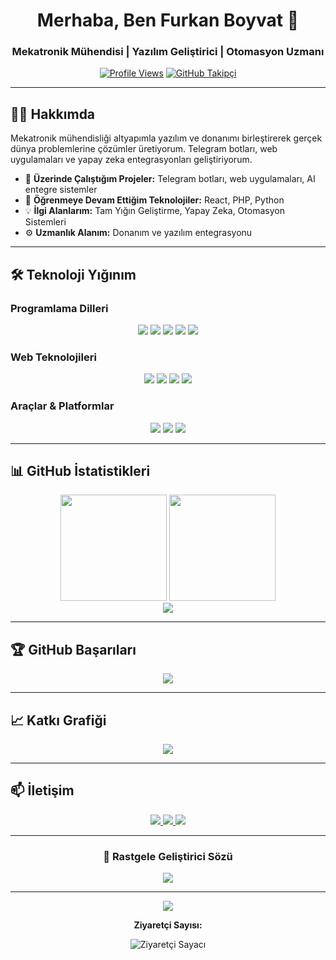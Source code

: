 <!-- 🎯 Profesyonel GitHub Profili - Furkan Boyvat -->

<div align="center">

# Merhaba, Ben Furkan Boyvat 👋

### Mekatronik Mühendisi | Yazılım Geliştirici | Otomasyon Uzmanı

[![Profile Views](https://komarev.com/ghpvc/?username=FurkanBoyvat&color=0E75B6&style=for-the-badge)](https://github.com/FurkanBoyvat)
[![GitHub Takipçi](https://img.shields.io/github/followers/FurkanBoyvat?label=Takip&style=for-the-badge&color=0E75B6)](https://github.com/FurkanBoyvat)

</div>

---

## 👨‍💻 Hakkımda

Mekatronik mühendisliği altyapımla yazılım ve donanımı birleştirerek gerçek dünya problemlerine çözümler üretiyorum. Telegram botları, web uygulamaları ve yapay zeka entegrasyonları geliştiriyorum.

- 🔭 **Üzerinde Çalıştığım Projeler:** Telegram botları, web uygulamaları, AI entegre sistemler
- 🌱 **Öğrenmeye Devam Ettiğim Teknolojiler:** React, PHP, Python
- 💡 **İlgi Alanlarım:** Tam Yığın Geliştirme, Yapay Zeka, Otomasyon Sistemleri
- ⚙️ **Uzmanlık Alanım:** Donanım ve yazılım entegrasyonu

---

## 🛠️ Teknoloji Yığınım

### Programlama Dilleri
<p align="center">
  <img src="https://img.shields.io/badge/JavaScript-F7DF1E?style=for-the-badge&logo=javascript&logoColor=black" />
  <img src="https://img.shields.io/badge/Python-3776AB?style=for-the-badge&logo=python&logoColor=white" />
  <img src="https://img.shields.io/badge/PHP-777BB4?style=for-the-badge&logo=php&logoColor=white" />
  <img src="https://img.shields.io/badge/Java-ED8B00?style=for-the-badge&logo=openjdk&logoColor=white" />
  <img src="https://img.shields.io/badge/C++-00599C?style=for-the-badge&logo=cplusplus&logoColor=white" />
</p>

### Web Teknolojileri
<p align="center">
  <img src="https://img.shields.io/badge/HTML5-E34F26?style=for-the-badge&logo=html5&logoColor=white" />
  <img src="https://img.shields.io/badge/CSS3-1572B6?style=for-the-badge&logo=css3&logoColor=white" />
  <img src="https://img.shields.io/badge/React-20232A?style=for-the-badge&logo=react&logoColor=61DAFB" />
  <img src="https://img.shields.io/badge/WordPress-21759B?style=for-the-badge&logo=wordpress&logoColor=white" />
</p>

### Araçlar & Platformlar
<p align="center">
  <img src="https://img.shields.io/badge/Figma-F24E1E?style=for-the-badge&logo=figma&logoColor=white" />
  <img src="https://img.shields.io/badge/Git-F05032?style=for-the-badge&logo=git&logoColor=white" />
  <img src="https://img.shields.io/badge/VS_Code-007ACC?style=for-the-badge&logo=visualstudiocode&logoColor=white" />
</p>

---

## 📊 GitHub İstatistikleri

<div align="center">
  <img src="https://github-readme-stats.vercel.app/api?username=FurkanBoyvat&show_icons=true&theme=tokyonight&hide_border=true&border_radius=10&locale=tr" height="170px" />
  <img src="https://github-readme-stats.vercel.app/api/top-langs/?username=FurkanBoyvat&layout=compact&theme=tokyonight&hide_border=true&border_radius=10&locale=tr" height="170px" />
</div>

<div align="center">
  <img src="https://github-readme-streak-stats.herokuapp.com/?user=FurkanBoyvat&theme=tokyonight&hide_border=true&border_radius=10&locale=tr" />
</div>

---

## 🏆 GitHub Başarıları

<p align="center">
  <img src="https://github-profile-trophy.vercel.app/?username=FurkanBoyvat&theme=tokyonight&no-frame=true&no-bg=false&margin-w=5&row=1&column=7" />
</p>

---

## 📈 Katkı Grafiği

<div align="center">
  <img src="https://github-readme-activity-graph.vercel.app/graph?username=FurkanBoyvat&theme=tokyo-night&hide_border=true&border_radius=10" />
</div>

---

## 📫 İletişim

<p align="center">
  <a href="https://github.com/FurkanBoyvat">
    <img src="https://img.shields.io/badge/GitHub-100000?style=for-the-badge&logo=github&logoColor=white" />
  </a>
  <a href="mailto:your.email@example.com">
    <img src="https://img.shields.io/badge/Email-D14836?style=for-the-badge&logo=gmail&logoColor=white" />
  </a>
  <a href="https://linkedin.com/in/yourprofile">
    <img src="https://img.shields.io/badge/LinkedIn-0077B5?style=for-the-badge&logo=linkedin&logoColor=white" />
  </a>
</p>

---

<div align="center">
  
### 💭 Rastgele Geliştirici Sözü
  
![](https://quotes-github-readme.vercel.app/api?type=horizontal&theme=tokyonight)

</div>

---

<div align="center">
  <img src="https://capsule-render.vercel.app/api?type=waving&height=100&color=gradient&customColorList=6,11,20&section=footer" />
</div>

<div align="center">
  
**Ziyaretçi Sayısı:**

![Ziyaretçi Sayacı](https://profile-counter.glitch.me/FurkanBoyvat/count.svg)

</div>
